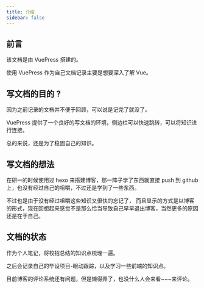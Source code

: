```yaml
---
title: 介绍
sidebar: false
---
```


## 前言

该文档是由 VuePress 搭建的。

使用 VuePress 作为自己文档记录主要是想要深入了解 Vue。



## 写文档的目的 ? <Badge text="目的" type="warn"/>

因为之前记录的文档并不便于回顾，可以说是记完了就没了。

VuePress 提供了一个良好的写文档的环境，侧边栏可以快速跳转，可以将知识进行连接。

总的来说，还是为了稳固自己的知识。



## 写文档的想法

在研一的时候使用过 hexo 来搭建博客，那一阵子学了东西就直接 push 到 github 上，也没有经过自己的咀嚼，不过还是学到了一些东西。

不过也是由于没有经过咀嚼这些知识又很快的忘记了， 而且显示的方式是以博客的形式，现在回想起来感觉不是那么恰当导致自己早早退出博客，当然更多的原因还是在于自己。




## 文档的状态 <Badge text="19-10-12 新增" />

作为个人笔记，将校招总结的知识点梳理一遍。

之后会记录自己的毕设项目-眼动跟踪，以及学习一些前端的知识点。

目前博客的评论系统还有问题，但是懒得弄了，也没什么人会来看~~~来评论。
